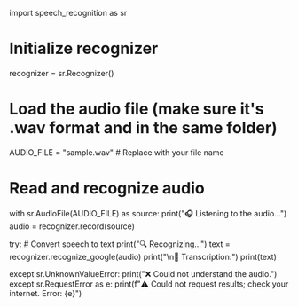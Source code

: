 import speech_recognition as sr

# Initialize recognizer
recognizer = sr.Recognizer()

# Load the audio file (make sure it's .wav format and in the same folder)
AUDIO_FILE = "sample.wav"  # Replace with your file name

# Read and recognize audio
with sr.AudioFile(AUDIO_FILE) as source:
    print("🎧 Listening to the audio...")
    audio = recognizer.record(source)

try:
    # Convert speech to text
    print("🔍 Recognizing...")
    text = recognizer.recognize_google(audio)
    print("\n📝 Transcription:")
    print(text)

except sr.UnknownValueError:
    print("❌ Could not understand the audio.")
except sr.RequestError as e:
    print(f"⚠️ Could not request results; check your internet. Error: {e}")
